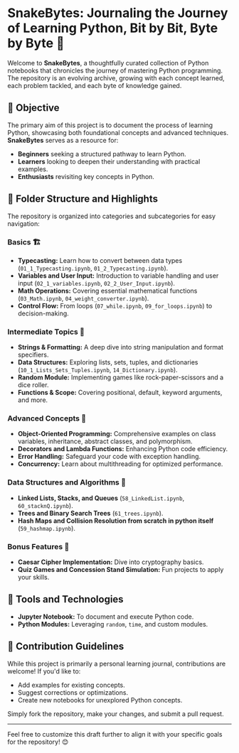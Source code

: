# SnakeBytes: Journaling the Journey of Learning Python, Bit by Bit, Byte by Byte 🐍

Welcome to **SnakeBytes**, a thoughtfully curated collection of Python notebooks that chronicles the journey of mastering Python programming. The repository is an evolving archive, growing with each concept learned, each problem tackled, and each byte of knowledge gained.

## 🌟 Objective

The primary aim of this project is to document the process of learning Python, showcasing both foundational concepts and advanced techniques. **SnakeBytes** serves as a resource for:
- **Beginners** seeking a structured pathway to learn Python.
- **Learners** looking to deepen their understanding with practical examples.
- **Enthusiasts** revisiting key concepts in Python.

## 📂 Folder Structure and Highlights

The repository is organized into categories and subcategories for easy navigation:

### Basics 🏗️
- **Typecasting:** Learn how to convert between data types (`01_1_Typecasting.ipynb`, `01_2_Typecasting.ipynb`).
- **Variables and User Input:** Introduction to variable handling and user input (`02_1_variables.ipynb`, `02_2_User_Input.ipynb`).
- **Math Operations:** Covering essential mathematical functions (`03_Math.ipynb`, `04_weight_converter.ipynb`).
- **Control Flow:** From loops (`07_while.ipynb`, `09_for_loops.ipynb`) to decision-making.

### Intermediate Topics 🧩
- **Strings & Formatting:** A deep dive into string manipulation and format specifiers.
- **Data Structures:** Exploring lists, sets, tuples, and dictionaries (`10_1_Lists_Sets_Tuples.ipynb`, `14_Dictionary.ipynb`).
- **Random Module:** Implementing games like rock-paper-scissors and a dice roller.
- **Functions & Scope:** Covering positional, default, keyword arguments, and more.

### Advanced Concepts 🚀
- **Object-Oriented Programming:** Comprehensive examples on class variables, inheritance, abstract classes, and polymorphism.
- **Decorators and Lambda Functions:** Enhancing Python code efficiency.
- **Error Handling:** Safeguard your code with exception handling.
- **Concurrency:** Learn about multithreading for optimized performance.
  
### Data Structures and Algorithms 🌳
- **Linked Lists, Stacks, and Queues** (`58_LinkedList.ipynb`, `60_stacknQ.ipynb`).
- **Trees and Binary Search Trees** (`61_trees.ipynb`).
- **Hash Maps and Collision Resolution from scratch in python itself** (`59_hashmap.ipynb`).

### Bonus Features 🎉
- **Caesar Cipher Implementation:** Dive into cryptography basics.
- **Quiz Games and Concession Stand Simulation:** Fun projects to apply your skills.

## 🔧 Tools and Technologies
- **Jupyter Notebook:** To document and execute Python code.
- **Python Modules:** Leveraging `random`, `time`, and custom modules.

## 🤝 Contribution Guidelines

While this project is primarily a personal learning journal, contributions are welcome! If you'd like to:
- Add examples for existing concepts.
- Suggest corrections or optimizations.
- Create new notebooks for unexplored Python concepts.

Simply fork the repository, make your changes, and submit a pull request.

---

Feel free to customize this draft further to align it with your specific goals for the repository! 😊
